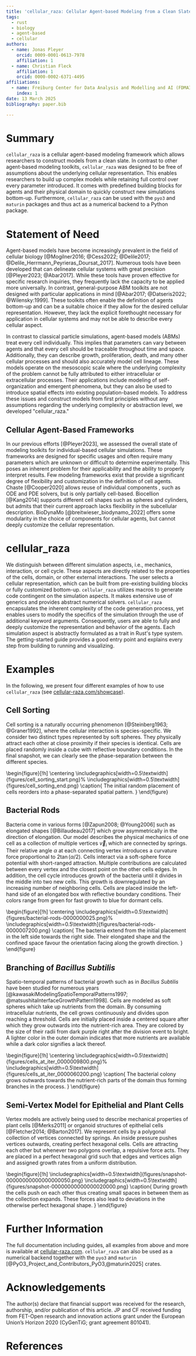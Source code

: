 ```yaml
---
title: 'cellular_raza: Cellular Agent-based Modeling from a Clean Slate'
tags:
  - rust
  - biology
  - agent-based
  - cellular
authors:
  - name: Jonas Pleyer
    orcid: 0009-0001-0613-7978
    affiliation: 1
  - name: Christian Fleck
    affiliation: 1
    orcid: 0000-0002-6371-4495
affiliations:
  - name: Freiburg Center for Data Analysis and Modelling and AI (FDMAI), University of Freiburg, Freiburg, Germany
    index: 1    
date: 13 March 2025
bibliography: paper.bib

---
```


# Summary

`cellular_raza` is a cellular agent-based modeling framework which allows researchers to construct
models from a clean slate.
In contrast to other agent-based modeling toolkits, `cellular_raza` was designed to be free of
assumptions about the underlying cellular representation.
This enables researchers to build up complex models while retaining full control over every
parameter introduced.
It comes with predefined building blocks for agents and their physical domain to quickly
construct new simulations bottom-up.
Furthermore, `cellular_raza` can be used with the `pyo3` and `maturin` packages and thus act as a
numerical backend to a Python package.

# Statement of Need

Agent-based models have become increasingly prevalent in the field of cellular biology
[@Mogilner2016; @Cess2022; @Delile2017; @Delile_Herrmann_Peyrieras_Doursat_2017].
Numerous tools have been developed that can delineate cellular systems with great precision
[@Pleyer2023; @Abar2017].
While these tools have proven effective for specific research inquiries, they frequently lack the
capacity to be applied more universally.
In contrast, general-purpose ABM toolkits are not designed with particular applications in mind
[@Abar2017; @Datseris2022; @Wilensky:1999].
These toolkits often enable the definition of agents bottom-up and can be a suitable choice if they
allow for the desired cellular representation.
However, they lack the explicit forethought necessary for application in cellular systems and may
not be able to describe every cellular aspect.

In contrast to classical particle simulations, agent-based models (ABMs) treat every cell
individually.
This implies that parameters can vary between agents and that every cell should be traceable
throughout time and space.
Additionally, they can describe growth, proliferation, death, and many other cellular processes and
should also accurately model cell lineage.
These models operate on the mesoscopic scale where the underlying complexity of the problem cannot
be fully attributed to either intracellular or extracellular processes.
Their applications include modeling of self-organization and emergent phenomena, but they can also
be used to introduce spatial effects into existing population-based models.
To address these issues and construct models from first principles without any assumptions regarding
the underlying complexity or abstraction level, we developed "cellular_raza."

## Cellular Agent-Based Frameworks

In our previous efforts [@Pleyer2023], we assessed the overall state of modeling toolkits for
individual-based cellular simulations.
These frameworks are designed for specific usages and often require many parameters which are
unknown or difficult to determine experimentally.
This poses an inherent problem for their applicability and the ability to properly interpret
results.
Few modeling frameworks exist that provide a significant degree of flexibility and customization in
the definition of cell agents.
Chaste [@Cooper2020] allows reuse of individual components , such as ODE and PDE solvers, but is
only partially cell-based.
Biocellion [@Kang2014] supports different cell shapes such as spheres and cylinders, but admits that
their current approach lacks flexibility in the subcellular description.
BioDynaMo [@breitwieser_biodynamo_2022] offers some modularity in the choice of components for
cellular agents, but cannot deeply customize the cellular representation.

# cellular_raza

We distinguish between different simulation aspects, i.e., mechanics, interaction, or cell cycle.
These aspects are directly related to the properties of the cells, domain, or other external
interactions.
The user selects a cellular representation, which can be built from pre-existing building blocks or
fully customized bottom-up.
`cellular_raza` utilizes macros to generate code contingent on the simulation aspects.
It makes extensive use of generics and provides abstract numerical solvers.
`cellular_raza` encapsulates the inherent complexity of the code generation process, yet enables
users to modify the specifics of the simulation through the use of additional keyword arguments.
Consequently, users are able to fully and deeply customize the representation and behavior of the
agents.
Each simulation aspect is abstractly formulated as a trait in Rust's type system.
The getting-started guide provides a good entry point and explains every step from building to
running and visualizing.

# Examples

In the following, we present four different examples of how to use `cellular_raza` (see
[cellular-raza.com/showcase](https://cellular-raza.com/showcase)).

## Cell Sorting

Cell sorting is a naturally occurring phenomenon [@Steinberg1963; @Graner1992], where
the cellular interaction is species-specific.
We consider two distinct types represented by soft spheres.
They physically attract each other at close proximity if their species is identical.
Cells are placed randomly inside a cube with reflective boundary conditions.
In the final snapshot, we can clearly see the phase-separation between the different species.

\begin{figure}[!h]
    \centering
    \includegraphics[width=0.5\textwidth]{figures/cell_sorting_start.png}%
    \includegraphics[width=0.5\textwidth]{figures/cell_sorting_end.png}
    \caption{
        The initial random placement of cells reorders into a phase-separated spatial pattern.
    }
\end{figure}

## Bacterial Rods

Bacteria come in various forms [@Zapun2008; @Young2006] such as elongated shapes [@Billaudeau2017]
which grow asymmetrically in the direction of elongation.
Our model describes the physical mechanics of one cell as a collection of multiple vertices
$\vec{v}_i$ which are connected by springs.
Their relative angle $\alpha$ at each connecting vertex introduces a curvature force
proportional to $2\tan(\alpha/2)$.
Cells interact via a soft-sphere force potential with short-ranged attraction.
Multiple contributions are calculated between every vertex and the closest point on the
other cells edges.
In addition, the cell cycle introduces growth of the bacteria until it
divides in the middle into two new cells.
This growth is downregulated by an increasing number of neighboring cells.
Cells are placed inside the left-hand side of an elongated box with reflective boundary conditions.
Their colors range from green for fast growth to blue for dormant cells.

\begin{figure}[!h]
    \centering
    \includegraphics[width=0.5\textwidth]{figures/bacterial-rods-0000000025.png}%
    \includegraphics[width=0.5\textwidth]{figures/bacterial-rods-0000007200.png}
    \caption{
        The bacteria extend from the initial placement in the left side towards the right side.
        Their elongated shape and the confined space favour the orientation facing along the growth
        direction.
    }
\end{figure}

## Branching of _Bacillus Subtilis_

Spatio-temporal patterns of bacterial growth such as in _Bacillus Subtilis_ have been studied for
numerous years [@kawasakiModelingSpatioTemporalPatterns1997; @matsushitaInterfaceGrowthPattern1998].
Cells are modeled as soft spheres which take up nutrients from the domain.
By consuming intracellular nutrients, the cell grows continuously and divides upon reaching a
threshold.
Cells are initially placed inside a centered square after which they grow outwards into the
nutrient-rich area.
They are colored by the size of their radii from dark purple right after the division event to
bright.
A lighter color in the outer domain indicates that more nutrients are available while a dark color
signifies a lack thereof.

\begin{figure}[!h]
    \centering
    \includegraphics[width=0.5\textwidth]{figures/cells_at_iter_0000009800.png}%
    \includegraphics[width=0.5\textwidth]{figures/cells_at_iter_0000060200.png}
    \caption{
        The bacterial colony grows outwards towards the nutrient-rich parts of the domain thus
        forming branches in the process.
    }
\end{figure}

## Semi-Vertex Model for Epithelial and Plant Cells

Vertex models are actively being used to describe mechanical properties of
plant cells [@Merks2011] or organoid structures of epithelial cells [@Fletcher2014; @Barton2017].
We represent cells by a polygonal collection of vertices connected by springs.
An inside pressure pushes vertices outwards, creating perfect hexagonal cells.
Cells are attracting each other but whenever two polygons overlap, a repulsive force acts.
They are placed in a perfect hexagonal grid such that edges and vertices align and assigned growth
rates from a uniform distribution.

\begin{figure}[!h]
    \includegraphics[width=0.5\textwidth]{figures/snapshot-00000000000000000050.png}
    \includegraphics[width=0.5\textwidth]{figures/snapshot-00000000000000020000.png}
    \caption{
        During growth the cells push on each other thus creating small spaces in between them as the
        collection expands.
        These forces also lead to deviations in the otherwise perfect hexagonal shape.
    }
\end{figure}

# Further Information
The full documentation including guides, all examples from above and more is available at
[cellular-raza.com](https://cellular-raza.com/).
`cellular_raza` can also be used as a numerical backend together with the `pyo3` and `maturin`
[@PyO3_Project_and_Contributors_PyO3,@maturin2025] crates.

# Acknowledgements

The author(s) declare that financial support was received for the research, authorship, and/or
publication of this article.
JP and CF received funding from FET-Open research and innovation actions grant under the European
Union’s Horizon 2020 (CyGenTiG; grant agreement 801041).

# References

